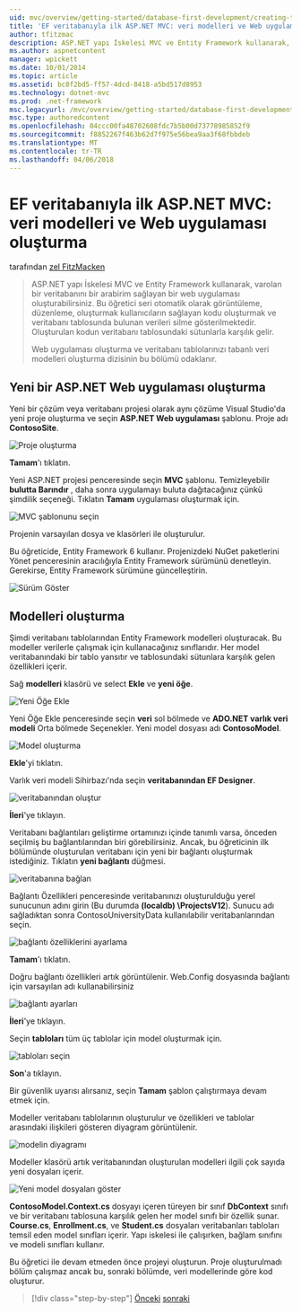```yaml
---
uid: mvc/overview/getting-started/database-first-development/creating-the-web-application
title: 'EF veritabanıyla ilk ASP.NET MVC: veri modelleri ve Web uygulaması oluşturma | Microsoft Docs'
author: tfitzmac
description: ASP.NET yapı İskelesi MVC ve Entity Framework kullanarak, varolan bir veritabanını bir arabirim sağlayan bir web uygulaması oluşturabilirsiniz. Bu öğretici seri...
ms.author: aspnetcontent
manager: wpickett
ms.date: 10/01/2014
ms.topic: article
ms.assetid: bc8f2bd5-ff57-4dcd-8418-a5bd517d8953
ms.technology: dotnet-mvc
ms.prod: .net-framework
msc.legacyurl: /mvc/overview/getting-started/database-first-development/creating-the-web-application
msc.type: authoredcontent
ms.openlocfilehash: 04ccc00fa48702608fdc7b5b00d73778985852f9
ms.sourcegitcommit: f8852267f463b62d7f975e56bea9aa3f68fbbdeb
ms.translationtype: MT
ms.contentlocale: tr-TR
ms.lasthandoff: 04/06/2018
---
```

<a name="ef-database-first-with-aspnet-mvc-creating-the-web-application-and-data-models"></a>EF veritabanıyla ilk ASP.NET MVC: veri modelleri ve Web uygulaması oluşturma
====================
tarafından [zel FitzMacken](https://github.com/tfitzmac)

> ASP.NET yapı İskelesi MVC ve Entity Framework kullanarak, varolan bir veritabanını bir arabirim sağlayan bir web uygulaması oluşturabilirsiniz. Bu öğretici seri otomatik olarak görüntüleme, düzenleme, oluşturmak kullanıcıların sağlayan kodu oluşturmak ve veritabanı tablosunda bulunan verileri silme gösterilmektedir. Oluşturulan kodun veritabanı tablosundaki sütunlarla karşılık gelir.
> 
> Web uygulaması oluşturma ve veritabanı tablolarınızı tabanlı veri modelleri oluşturma dizisinin bu bölümü odaklanır.


## <a name="create-a-new-aspnet-web-application"></a>Yeni bir ASP.NET Web uygulaması oluşturma

Yeni bir çözüm veya veritabanı projesi olarak aynı çözüme Visual Studio'da yeni proje oluşturma ve seçin **ASP.NET Web uygulaması** şablonu. Proje adı **ContosoSite**.

![Proje oluşturma](creating-the-web-application/_static/image1.png)

**Tamam**'ı tıklatın.

Yeni ASP.NET projesi penceresinde seçin **MVC** şablonu. Temizleyebilir **bulutta Barındır** , daha sonra uygulamayı buluta dağıtacağınız çünkü şimdilik seçeneği. Tıklatın **Tamam** uygulaması oluşturmak için.

![MVC şablonunu seçin](creating-the-web-application/_static/image2.png)

Projenin varsayılan dosya ve klasörleri ile oluşturulur.

Bu öğreticide, Entity Framework 6 kullanır. Projenizdeki NuGet paketlerini Yönet penceresinin aracılığıyla Entity Framework sürümünü denetleyin. Gerekirse, Entity Framework sürümüne güncelleştirin.

![Sürüm Göster](creating-the-web-application/_static/image3.png)

## <a name="generate-the-models"></a>Modelleri oluşturma

Şimdi veritabanı tablolarından Entity Framework modelleri oluşturacak. Bu modeller verilerle çalışmak için kullanacağınız sınıflarıdır. Her model veritabanındaki bir tablo yansıtır ve tablosundaki sütunlara karşılık gelen özellikleri içerir.

Sağ **modelleri** klasörü ve select **Ekle** ve **yeni öğe**.

![Yeni Öğe Ekle](creating-the-web-application/_static/image4.png)

Yeni Öğe Ekle penceresinde seçin **veri** sol bölmede ve **ADO.NET varlık veri modeli** Orta bölmede Seçenekler. Yeni model dosyası adı **ContosoModel**.

![Model oluşturma](creating-the-web-application/_static/image5.png)

**Ekle**'yi tıklatın.

Varlık veri modeli Sihirbazı'nda seçin **veritabanından EF Designer**.

![veritabanından oluştur](creating-the-web-application/_static/image6.png)

**İleri**'ye tıklayın.

Veritabanı bağlantıları geliştirme ortamınızı içinde tanımlı varsa, önceden seçilmiş bu bağlantılarından biri görebilirsiniz. Ancak, bu öğreticinin ilk bölümünde oluşturulan veritabanı için yeni bir bağlantı oluşturmak istediğiniz. Tıklatın **yeni bağlantı** düğmesi.

![veritabanına bağlan](creating-the-web-application/_static/image7.png)

Bağlantı Özellikleri penceresinde veritabanınızı oluşturulduğu yerel sunucunun adını girin (Bu durumda **(localdb) \ProjectsV12**). Sunucu adı sağladıktan sonra ContosoUniversityData kullanılabilir veritabanlarından seçin.

![bağlantı özelliklerini ayarlama](creating-the-web-application/_static/image8.png)

**Tamam**'ı tıklatın.

Doğru bağlantı özellikleri artık görüntülenir. Web.Config dosyasında bağlantı için varsayılan adı kullanabilirsiniz

![bağlantı ayarları](creating-the-web-application/_static/image9.png)

**İleri**'ye tıklayın.

Seçin **tabloları** tüm üç tablolar için model oluşturmak için.

![tabloları seçin](creating-the-web-application/_static/image10.png)

**Son**'a tıklayın.

Bir güvenlik uyarısı alırsanız, seçin **Tamam** şablon çalıştırmaya devam etmek için.

Modeller veritabanı tablolarının oluşturulur ve özellikleri ve tablolar arasındaki ilişkileri gösteren diyagram görüntülenir.

![modelin diyagramı](creating-the-web-application/_static/image11.png)

Modeller klasörü artık veritabanından oluşturulan modelleri ilgili çok sayıda yeni dosyaları içerir.

![Yeni model dosyaları göster](creating-the-web-application/_static/image12.png)

**ContosoModel.Context.cs** dosyayı içeren türeyen bir sınıf **DbContext** sınıfı ve bir veritabanı tablosuna karşılık gelen her model sınıfı bir özellik sunar. **Course.cs**, **Enrollment.cs**, ve **Student.cs** dosyaları veritabanları tabloları temsil eden model sınıfları içerir. Yapı iskelesi ile çalışırken, bağlam sınıfını ve modeli sınıfları kullanır.

Bu öğretici ile devam etmeden önce projeyi oluşturun. Proje oluşturulmadı bölüm çalışmaz ancak bu, sonraki bölümde, veri modellerinde göre kod oluşturur.

> [!div class="step-by-step"]
> [Önceki](setting-up-database.md)
> [sonraki](generating-views.md)
